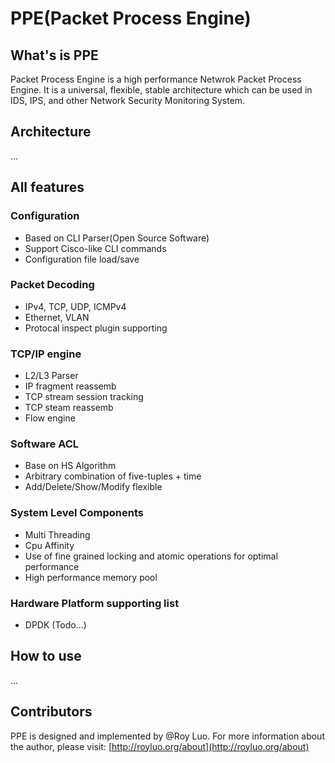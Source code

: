 PPE(Packet Process Engine)
======

## What's is PPE
Packet Process Engine is a high performance Netwrok Packet Process Engine. It is a universal, flexible,  stable architecture which can be used in IDS, IPS, and other Network Security Monitoring System.

## Architecture
...

## All features
### Configuration
- Based on CLI Parser(Open Source Software)
- Support Cisco-like CLI commands
- Configuration file load/save

### Packet Decoding
- IPv4, TCP, UDP, ICMPv4
- Ethernet, VLAN
- Protocal inspect plugin supporting

### TCP/IP engine
- L2/L3 Parser
- IP fragment reassemb
- TCP stream session tracking
- TCP steam reassemb
- Flow engine

### Software ACL
- Base on HS Algorithm
- Arbitrary combination of five-tuples + time
- Add/Delete/Show/Modify flexible
  
### System Level Components
- Multi Threading
- Cpu Affinity
- Use of fine grained locking and atomic operations for optimal performance
- High performance memory pool

### Hardware Platform supporting list
- DPDK (Todo...) 

## How to use
...

## Contributors
PPE is designed and implemented by @Roy Luo. For more information about the author, please visit: [http://royluo.org/about](http://royluo.org/about)
